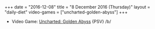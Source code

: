 +++
date = "2016-12-08"
title = "8 December 2016 (Thursday)"
layout = "daily-diet"
video-games = ["uncharted-golden-abyss"]
+++

<ul>
<li class="entry Video Game">Video Game: <a href="/video-games/uncharted-golden-abyss">Uncharted: Golden Abyss</a> {PSV} /b/</li>
</ul>